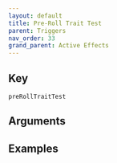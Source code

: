 ```yaml
---
layout: default
title: Pre-Roll Trait Test
parent: Triggers
nav_order: 33
grand_parent: Active Effects
---
```

## Key

`preRollTraitTest`

## Arguments 

## Examples

